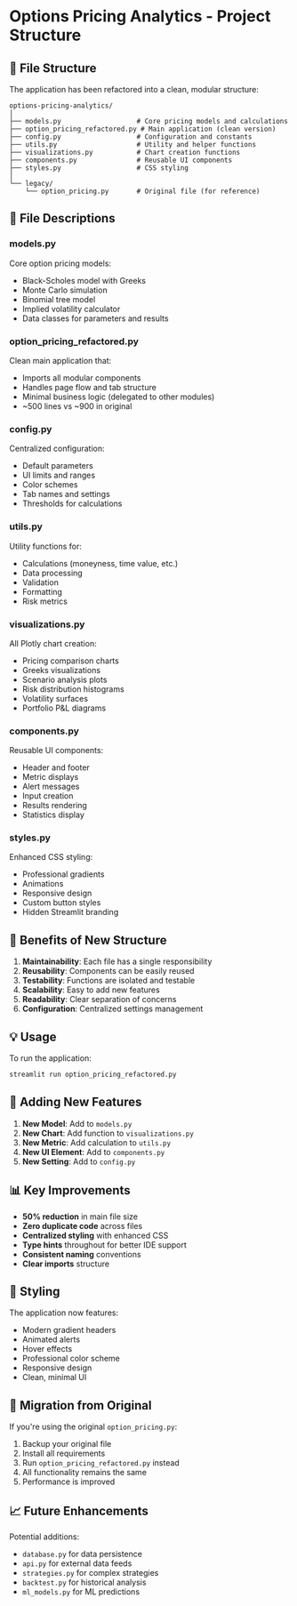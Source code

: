 # Options Pricing Analytics - Project Structure

## 📁 File Structure

The application has been refactored into a clean, modular structure:

```
options-pricing-analytics/
│
├── models.py                   # Core pricing models and calculations
├── option_pricing_refactored.py # Main application (clean version)
├── config.py                   # Configuration and constants
├── utils.py                    # Utility and helper functions
├── visualizations.py           # Chart creation functions
├── components.py               # Reusable UI components
├── styles.py                   # CSS styling
│
└── legacy/
    └── option_pricing.py       # Original file (for reference)
```

## 📝 File Descriptions

### **models.py**
Core option pricing models:
- Black-Scholes model with Greeks
- Monte Carlo simulation
- Binomial tree model
- Implied volatility calculator
- Data classes for parameters and results

### **option_pricing_refactored.py**
Clean main application that:
- Imports all modular components
- Handles page flow and tab structure
- Minimal business logic (delegated to other modules)
- ~500 lines vs ~900 in original

### **config.py**
Centralized configuration:
- Default parameters
- UI limits and ranges
- Color schemes
- Tab names and settings
- Thresholds for calculations

### **utils.py**
Utility functions for:
- Calculations (moneyness, time value, etc.)
- Data processing
- Validation
- Formatting
- Risk metrics

### **visualizations.py**
All Plotly chart creation:
- Pricing comparison charts
- Greeks visualizations
- Scenario analysis plots
- Risk distribution histograms
- Volatility surfaces
- Portfolio P&L diagrams

### **components.py**
Reusable UI components:
- Header and footer
- Metric displays
- Alert messages
- Input creation
- Results rendering
- Statistics display

### **styles.py**
Enhanced CSS styling:
- Professional gradients
- Animations
- Responsive design
- Custom button styles
- Hidden Streamlit branding

## 🚀 Benefits of New Structure

1. **Maintainability**: Each file has a single responsibility
2. **Reusability**: Components can be easily reused
3. **Testability**: Functions are isolated and testable
4. **Scalability**: Easy to add new features
5. **Readability**: Clear separation of concerns
6. **Configuration**: Centralized settings management

## 💡 Usage

To run the application:

```bash
streamlit run option_pricing_refactored.py
```

## 🔧 Adding New Features

1. **New Model**: Add to `models.py`
2. **New Chart**: Add function to `visualizations.py`
3. **New Metric**: Add calculation to `utils.py`
4. **New UI Element**: Add to `components.py`
5. **New Setting**: Add to `config.py`

## 📊 Key Improvements

- **50% reduction** in main file size
- **Zero duplicate code** across files
- **Centralized styling** with enhanced CSS
- **Type hints** throughout for better IDE support
- **Consistent naming** conventions
- **Clear imports** structure

## 🎨 Styling

The application now features:
- Modern gradient headers
- Animated alerts
- Hover effects
- Professional color scheme
- Responsive design
- Clean, minimal UI

## 🔄 Migration from Original

If you're using the original `option_pricing.py`:
1. Backup your original file
2. Install all requirements
3. Run `option_pricing_refactored.py` instead
4. All functionality remains the same
5. Performance is improved

## 📈 Future Enhancements

Potential additions:
- `database.py` for data persistence
- `api.py` for external data feeds
- `strategies.py` for complex strategies
- `backtest.py` for historical analysis
- `ml_models.py` for ML predictions
